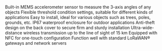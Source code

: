 Built-in MEMS accelerometer sensor to measure the 3-axis angles of any objects
Flexible threshold condition settings, suitable for different kinds of applications
Easy to install, ideal for various objects such as trees, poles, grounds, etc.
IP67 waterproof enclosure for outdoor applications
Anti-theft design on the back cover to secure firm and sturdy installation
Ultra-wide-distance wireless transmission up to the line of sight of 15 km
Equipped with NFC for one-touch configuration
Function well with standard LoRaWAN® gateways and network servers
